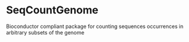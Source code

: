 # SeqCountGenome
Bioconductor compliant package for counting sequences occurrences in arbitrary subsets of the genome

